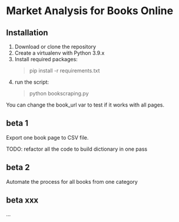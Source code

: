# Market Analysis for Books Online

## Installation

1. Download or clone the repository
2. Create a virtualenv with Python 3.9.x
3. Install required packages:
    > pip install -r requirements.txt
4. run the script:
    > python bookscraping.py

You can change the book_url var to test if it works with all pages.

## beta 1

Export one book page to CSV file.

TODO: refactor all the code to build dictionary in one pass

## beta 2

Automate the process for all books from one category

## beta xxx

...
